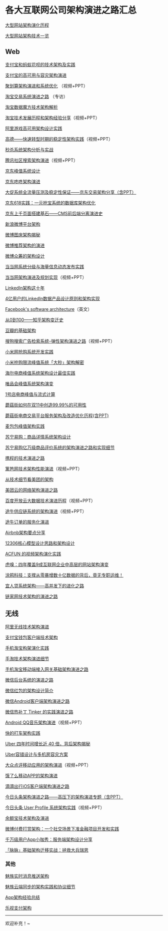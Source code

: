 # 各大互联网公司架构演进之路汇总

[大型网站架构演化历程][1]

[大型网站架构技术一览][2]

## Web

[支付宝和蚂蚁花呗的技术架构及实践][3]

[支付宝的高可用与容灾架构演进][4]

[聚划算架构演进和系统优化][5] （视频+PPT）

[淘宝交易系统演进之路][6] （专访）

[淘宝数据魔方技术架构解析][7]

[淘宝技术发展历程和架构经验分享][8]（视频+PPT）

[阿里游戏高可用架构设计实践][9]

[高德——快速转型时期的稳定性架构实践][10]（视频+PPT）

[秒杀系统架构分析与实战][11]

[腾讯社区搜索架构演进][12]（视频+PPT）

[京东峰值系统设计][13]

[京东咚咚架构演进][14]

[大促系统全流量压测及稳定性保证——京东交易架构分享（含PPT）][15]

[京东618实践：一元抢宝系统的数据库架构优化][16]

[京东上千页面搭建基石——CMS前后端分离演进史][17]

[新浪微博平台架构][18]

[微博图床架构揭秘][19]

[微博推荐架构的演进][20]

[微博众筹的架构设计][21]

[当当网系统分级与海量信息动态发布实践][22]

[当当网架构演进及规划实现][23]（视频+PPT）

[LinkedIn架构这十年][24]

[4亿用户的LinkedIn数据产品设计原则和架构实现][25]

[Facebook's software architecture][26]（英文）

[从0到100——知乎架构变迁史][27]

[豆瓣的基础架构][28]

[搜狗搜索广告检索系统-弹性架构演进之路][29]（视频+PPT）

[小米网抢购系统开发实践][30]

[小米抢购限流峰值系统「大秒」架构解密][31]

[海尔电商峰值系统架构设计最佳实践][32]

[唯品会峰值系统架构演变][33]

[1号店电商峰值与流式计算][34]

[蘑菇街如何在双11中创造99.99%的可用性][35]

[蘑菇街电商交易平台服务架构及改造优化历程(含PPT)][36]

[麦包包峰值架构实践][37]

[苏宁易购：商品详情系统架构设计][38]

[苏宁易购亿万级商品评价系统的架构演进之路和实现细节][39]

[携程的技术演进之路][40]

[篱笆网技术架构性能演进][41]（视频+PPT）

[从技术细节看美团的架构][42]

[美团云的网络架构演进之路][43]

[百度开放云大数据技术演进历程][44]（视频+PPT）

[途牛供应链系统的架构演进][45]（视频+PPT）

[途牛订单的服务化演进][46]

[Airbnb架构要点分享][47]

[12306核心模型设计思路和架构设计][48]

[ACFUN 的视频架构演化实践][49]

[虎嗅：四年覆盖9成互联网企业中高层的网站架构演变][50]

[涂鸦科技：支撑从零暴增数十亿数据的背后，竟无专职运维！][51]

[宜人贷系统架构——高并发下的进化之路][52]

[链家网技术架构的演进之路][53]

## 无线

[阿里无线技术架构演进][54]

[支付宝钱包客户端技术架构][55]

[手机淘宝构架演化实践][56]

[手淘技术架构演进细节][57]

[手机淘宝移动端接入网关基础架构演进之路][58]

[微信后台系统的演进之路][59]

[微信红包的架构设计简介][60]

[微信Android客户端架构演进之路][61]

[微信热补丁 Tinker 的实践演进之路][62]

[Android QQ音乐架构演进][63]（视频+PPT）

[快的打车架构实践][64]

[Uber 四年时间增长近 40 倍，背后架构揭秘][65]

[Uber容错设计与多机房容灾方案][66]

[大众点评移动应用的架构演进][67]（视频+PPT）

[饿了么移动APP的架构演进][68]

[滴滴出行iOS客户端架构演进之路][69]

[今日头条架构演进之路——高压下的架构演进专题（含PPT）][70]

[今日头条 User Profile 系统架构实践][71]（视频+PPT）

[余额宝技术架构及演进][72]

[微博付费打赏架构：一个社交场景下准金融项目开发和实践][73]

[千万级用户App小咖秀：服务端架构设计分享][74]

[「脉脉」基础架构迁移实战：拯救大兵瑞恩][75]

### 其他

[魅族实时消息推送架构][76]

[魅族云端同步的架构实践和协议细节][77]

[App架构经验总结][78]

[乐视支付架构][79]

* * *

欢迎补充！~

 [1]: http://www.hollischuang.com/archives/728
 [2]: http://www.hollischuang.com/archives/1132
 [3]: http://www.infoq.com/cn/articles/technical-architecture-of-alipay-and-ant-check-later
 [4]: http://mp.weixin.qq.com/s?__biz=MjM5MDE0Mjc4MA==&mid=402390133&idx=1&sn=395cf6e500ea912fe66eb0a1c7a47e8d&scene=4#wechat_redirect
 [5]: http://www.infoq.com/cn/presentations/juhuasuan-architecture-evolution-system-optimization
 [6]: http://www.infoq.com/cn/news/2014/06/taobao-trading-system
 [7]: http://history.programmer.com.cn/7578/
 [8]: http://www.infoq.com/cn/presentations/taobao-technology-development-and-architecture-experience
 [9]: http://mp.weixin.qq.com/s?__biz=MzA4Nzg5Nzc5OA==&mid=2651660980&idx=1&sn=640c3d2280d7657f236434ff6ba0b22b#rd
 [10]: http://www.infoq.com/cn/presentations/practise-of-stability-architecture-in-fast-transition-period
 [11]: http://my.oschina.net/xianggao/blog/524943
 [12]: http://www.infoq.com/cn/presentations/tencent-community-search
 [13]: http://www.csdn.net/article/2014-11-11/2822576
 [14]: http://www.cnblogs.com/mindwind/p/5017591.html
 [15]: http://mp.weixin.qq.com/s?__biz=MzAwMDU1MTE1OQ==&mid=2653547431&idx=1&sn=744a42639e7c362a05aacbfbed6a988c&scene=0#wechat_redirect
 [16]: https://mp.weixin.qq.com/s?__biz=MzI4NTA1MDEwNg==&mid=2650756103&idx=1&sn=fd90de97fa042602645be9a576e78926&scene=0&key=77421cf58af4a653a6275c36ad6eecd461c57ad7698912a85971328e95d8929725dbc641258850220dc8bb67fa97d3f2
 [17]: http://mp.weixin.qq.com/s?__biz=MzIwODA4NjMwNA==&mid=2652897861&idx=1&sn=f2804fd064c7d3ea86554c187ae03db7&scene=0#wechat_redirect
 [18]: http://www.infoq.com/cn/articles/weibo-platform-archieture
 [19]: http://c.blog.sina.com.cn/profile.php?blogid=a466bf9189000rsw
 [20]: http://www.wbrecom.com/?p=540
 [21]: http://mp.weixin.qq.com/s?__biz=MzAwMDU1MTE1OQ==&mid=2653547384&idx=1&sn=c2a667af2077eddfa9b1a06b67c0f33c&scene=0&from=groupmessage&isappinstalled=0
 [22]: http://www.csdn.net/article/2014-11-07/2822541
 [23]: http://www.infoq.com/cn/presentations/the-realization-of-dangdang-architecture-evolution-and-planning
 [24]: http://colobu.com/2015/07/24/brief-history-scaling-linkedin
 [25]: https://mp.weixin.qq.com/s?__biz=MzA5NzkxMzg1Nw==&mid=2653159728&idx=1&sn=cf069a1f4ba615168661adf47ab8b455&scene=1&srcid=06159YimUvTZY8jbmzbQ6dFP&from=groupmessage&isappinstalled=0&key=&ascene=1&uin=&devicetype=iPhone%20OS9.3.2&version=16031312&nettype=WIFI&fontScale=100#comment
 [26]: http://muratbuffalo.blogspot.com/2014/10/facebooks-software-architecture.html
 [27]: http://www.infoq.com/cn/news/2014/12/zhihu-architecture-evolution
 [28]: http://www.infoq.com/cn/articles/douban-infrastructure-2014
 [29]: http://www.infoq.com/cn/presentations/sogou-search-advertising-retrieval-system
 [30]: http://www.csdn.net/article/2014-11-07/2822545
 [31]: http://mp.weixin.qq.com/s?__biz=MzAwMDU1MTE1OQ==&mid=402182304&idx=1&sn=1bd68d72e6676ff782e92b0df8b07d35&scene=1&srcid=12045k1zDgO7DLlMLwimBKjC&from=groupmessage&isappinstalled=0#wechat_redirect
 [32]: http://www.csdn.net/article/2014-11-11/2822577
 [33]: http://www.csdn.net/article/2014-11-11/2822578
 [34]: http://www.csdn.net/article/2014-11-11/2822579
 [35]: http://www.csdn.net/article/2014-11-11/2822597
 [36]: http://mp.weixin.qq.com/s?__biz=MzAwMDU1MTE1OQ==&mid=2653547663&idx=1&sn=4de30a5a792d9442ef6015b554182913&scene=0#wechat_redirect
 [37]: http://www.csdn.net/article/2014-11-11/2822581
 [38]: http://www.infoq.com/cn/articles/suning-product-details-system-architecture-design
 [39]: http://mp.weixin.qq.com/s?__biz=MzA5Nzc4OTA1Mw==&mid=410704800&idx=1&sn=f4cd71152fb6ada4464d4d07906fa1bf&scene=0#wechat_redirect
 [40]: http://www.infoq.com/cn/news/2015/11/ctrip-evolution-tech
 [41]: http://www.infoq.com/cn/presentations/performance-evolution-of-liba-technology-architecture
 [42]: http://mp.weixin.qq.com/s?__biz=MzA5Nzc4OTA1Mw==&mid=408215395&idx=1&sn=cc49792ef0948a140c37d99306363774
 [43]: http://www.infoq.com/cn/articles/evolution-of-meituan-cloud-network-architecture
 [44]: http://www.infoq.com/cn/presentations/baidu-open-cloud-big-data-technology-evolution
 [45]: http://www.infoq.com/cn/presentations/tuniu-supply-chain-system-architecture-evolution
 [46]: http://mp.weixin.qq.com/s?__biz=MzI3MzEzMDI1OQ==&mid=2651814702&idx=1&sn=cafc4aa95db9cfdbd0373d00c633a8fb&scene=0#wechat_redirect
 [47]: http://www.infoq.com/cn/news/2015/09/Airbnb-Hadoop
 [48]: http://www.cnblogs.com/netfocus/p/5187241.html
 [49]: http://blog.qiniu.com/archives/5786
 [50]: https://yq.aliyun.com/articles/45426
 [51]: https://yq.aliyun.com/articles/8896?spm=5176.7971315.234783.16.rYKUbX
 [52]: http://blog.dataman-inc.com/untitled-10/?hmsr=toutiao.io&utm_medium=toutiao.io&utm_source=toutiao.io
 [53]: http://mp.weixin.qq.com/s?__biz=MzA5Nzc4OTA1Mw==&mid=2659597787&idx=1&sn=5482cf464d2bef4d1178e5d978beb993&scene=0#wechat_redirect
 [54]: http://www.infoq.com/cn/articles/alibaba-mobile-infrastructure
 [55]: https://yq.aliyun.com/articles/128
 [56]: http://www.infoq.com/cn/news/2014/12/taobao-app-evolution
 [57]: http://mp.weixin.qq.com/s?__biz=MjM5MDE0Mjc4MA==&mid=400995270&idx=1&sn=5b090490896f95b061a3ccd86baa3274&scene=0#wechat_redirect
 [58]: http://www.infoq.com/cn/articles/taobao-mobile-terminal-access-gateway-infrastructure
 [59]: http://www.infoq.com/cn/articles/the-road-of-the-growth-weixin-background?utm_campaign=infoq_content&utm_source=infoq&utm_medium=feed&utm_term=global
 [60]: https://www.zybuluo.com/yulin718/note/93148
 [61]: http://www.infoq.com/cn/articles/wechat-android-app-architecture
 [62]: http://mp.weixin.qq.com/s?__biz=MzA3NTYzODYzMg==&mid=2653577674&idx=3&sn=ecbef862ac4a1ba0e763ab8f4120fa6e&scene=4#wechat_redirect
 [63]: http://www.infoq.com/cn/presentations/evolution-of-android-qq-music-architecture
 [64]: http://mp.weixin.qq.com/s?__biz=MjM5MjAwODM4MA==&mid=402041851&idx=1&sn=10e83c9dc614ae36bba63da9d5614b86&scene=0#wechat_redirect
 [65]: http://blog.jobbole.com/92641
 [66]: http://weibo.com/p/1001643867507730568365
 [67]: http://www.infoq.com/cn/presentations/public-comment-mobile-application-architecture-evolution
 [68]: https://mp.weixin.qq.com/s?__biz=MzAxNDUwMzU3Mw==&mid=401044540&idx=1&sn=24b7d8fb655ae6dd5d989d0cb3c08e90&scene=2&srcid=0106EtxRjD2jHxzomxVPTwY3&from=timeline&isappinstalled=0&uin=NzgwODIwNDgw&key=&devicetype=webwx&version=70000001&lang=zh_CN&pass_ticket=46hW44w3Hxd7VY9rutz7mgLu1JGe2T1AAKNQpxNoYOSGi8NpmNYr%2BAZj%2BiXtRX2F
 [69]: https://mp.weixin.qq.com/s?__biz=MzA3ODg4MDk0Ng==&mid=402854111&idx=1&sn=5876e615fabd6d921285d904e16670fb
 [70]: http://toutiao.com/i6304145761982480897/
 [71]: http://www.infoq.com/cn/presentations/practice-of-toutiao-profile-user-system-architecture
 [72]: http://weibo.com/ttarticle/p/show?id=2309403997444806466244
 [73]: http://chuansong.me/n/436753151278
 [74]: https://yq.aliyun.com/articles/8530?spm=5176.7971315.234783.19.rYKUbX
 [75]: http://mp.weixin.qq.com/s?__biz=MjM5NDE0MjI4MA==&mid=2656299116&idx=1&sn=a69ef6cf8a0d981a8064568566a43538
 [76]: http://www.csdn.net/article/2015-12-22/2826542
 [77]: http://mp.weixin.qq.com/s?__biz=MzA5Nzc4OTA1Mw==&mid=407844753&idx=1&sn=dd291f772828f4834a016e96f03ee98a&scene=0
 [78]: http://keeganlee.me/post/architecture/20160303
 [79]: http://www.cnblogs.com/xiguain/p/5884134.html
